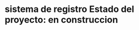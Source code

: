 <h1>sistema de registro</hi>                                    
Estado del proyecto: en construccion
